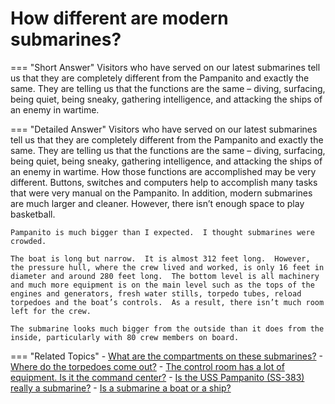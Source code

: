 # How different are modern submarines?


=== "Short Answer"
    Visitors who have served on our latest submarines tell us that they are completely different from the Pampanito and exactly the same. They are telling us that the functions are the same – diving, surfacing, being quiet, being sneaky, gathering intelligence, and attacking the ships of an enemy in wartime.

=== "Detailed Answer"
    Visitors who have served on our latest submarines tell us that they are completely different from the Pampanito and exactly the same.  They are telling us that the functions are the same – diving, surfacing, being quiet, being sneaky, gathering intelligence, and attacking the ships of an enemy in wartime.  How those functions are accomplished may be very different.  Buttons, switches and computers help to accomplish many tasks that were very manual on the Pampanito.  In addition, modern submarines are much larger and cleaner.  However, there isn’t enough space to play basketball.

    Pampanito is much bigger than I expected.  I thought submarines were crowded.

    The boat is long but narrow.  It is almost 312 feet long.  However, the pressure hull, where the crew lived and worked, is only 16 feet in diameter and around 280 feet long.  The bottom level is all machinery and much more equipment is on the main level such as the tops of the engines and generators, fresh water stills, torpedo tubes, reload torpedoes and the boat’s controls.  As a result, there isn’t much room left for the crew.

    The submarine looks much bigger from the outside than it does from the inside, particularly with 80 crew members on board.

=== "Related Topics"
    - [What are the compartments on these submarines?](./what-are-the-compartments-on-these-submarines.md)
    - [Where do the torpedoes come out?](./where-do-the-torpedoes-come-out.md)
    - [The control room has a lot of equipment.  Is it the command center?](./the-control-room-has-a-lot-of-equipment-is-it-the-command-center.md)
    - [Is the USS Pampanito (SS-383) really a submarine?](./is-the-uss-pampanito-ss-383-really-a-submarine.md)
    - [Is a submarine a boat or a ship?](./is-a-submarine-a-boat-or-a-ship.md)
